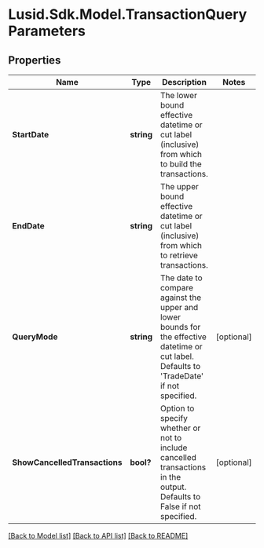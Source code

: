 
# Lusid.Sdk.Model.TransactionQueryParameters

## Properties

Name | Type | Description | Notes
------------ | ------------- | ------------- | -------------
**StartDate** | **string** | The lower bound effective datetime or cut label (inclusive) from which to build the transactions. | 
**EndDate** | **string** | The upper bound effective datetime or cut label (inclusive) from which to retrieve transactions. | 
**QueryMode** | **string** | The date to compare against the upper and lower bounds for the effective datetime or cut label. Defaults to &#39;TradeDate&#39; if not specified. | [optional] 
**ShowCancelledTransactions** | **bool?** | Option to specify whether or not to include cancelled transactions in the output. Defaults to False if not specified. | [optional] 

[[Back to Model list]](../README.md#documentation-for-models)
[[Back to API list]](../README.md#documentation-for-api-endpoints)
[[Back to README]](../README.md)

